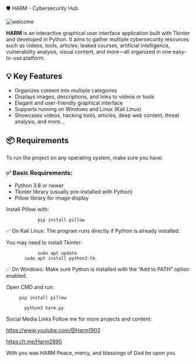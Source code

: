 🛡️ HARM - Cybersecurity Hub


![welcome](https://github.com/user-attachments/assets/c9de7075-f268-4f29-8a78-e05363e8c461)


**HARM** is an interactive graphical user interface application built with Tkinter and developed in Python. It aims to gather multiple cybersecurity resources such as videos, tools, articles, leaked courses, artificial intelligence, vulnerability analysis, visual content, and more—all organized in one easy-to-use platform.

## 💡 Key Features

- Organizes content into multiple categories  
- Displays images, descriptions, and links to videos or tools  
- Elegant and user-friendly graphical interface  
- Supports running on Windows and Linux (Kali Linux)  
- Showcases videos, hacking tools, articles, deep web content, threat analysis, and more...

## 📦 Requirements

To run the project on any operating system, make sure you have:

### ✅ Basic Requirements:
- Python 3.8 or newer  
- Tkinter library (usually pre-installed with Python)  
- Pillow library for image display  

Install Pillow with:

                pip install pillow


✅ On Kali Linux:
The program runs directly if Python is already installed.

You may need to install Tkinter:

                sudo apt update
           sudo apt install python3-tk

✅ On Windows:
Make sure Python is installed with the “Add to PATH” option enabled.

Open CMD and run:

         pip install pillow

           python3 harm.py


 Social Media Links
Follow me for more projects and content:

https://www.youtube.com/@Harm1903

https://t.me/Harm2890

 With you was HARM Peace, mercy, and blessings of God be upon you


